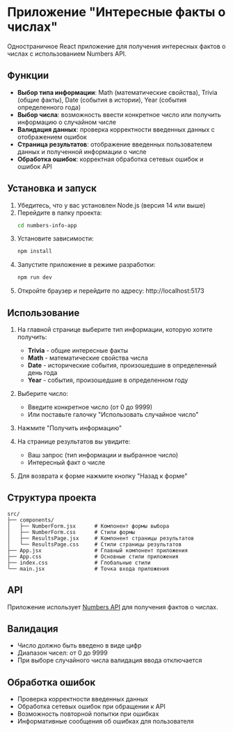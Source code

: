 # Приложение "Интересные факты о числах"

Одностраничное React приложение для получения интересных фактов о числах с использованием Numbers API.

## Функции

- **Выбор типа информации**: Math (математические свойства), Trivia (общие факты), Date (события в истории), Year (события определенного года)
- **Выбор числа**: возможность ввести конкретное число или получить информацию о случайном числе
- **Валидация данных**: проверка корректности введенных данных с отображением ошибок
- **Страница результатов**: отображение введенных пользователем данных и полученной информации о числе
- **Обработка ошибок**: корректная обработка сетевых ошибок и ошибок API

## Установка и запуск

1. Убедитесь, что у вас установлен Node.js (версия 14 или выше)
2. Перейдите в папку проекта:
   ```bash
   cd numbers-info-app
   ```
3. Установите зависимости:
   ```bash
   npm install
   ```
4. Запустите приложение в режиме разработки:
   ```bash
   npm run dev
   ```
5. Откройте браузер и перейдите по адресу: http://localhost:5173

## Использование

1. На главной странице выберите тип информации, которую хотите получить:
   - **Trivia** - общие интересные факты
   - **Math** - математические свойства числа
   - **Date** - исторические события, произошедшие в определенный день года
   - **Year** - события, произошедшие в определенном году

2. Выберите число:
   - Введите конкретное число (от 0 до 9999)
   - Или поставьте галочку "Использовать случайное число"

3. Нажмите "Получить информацию"

4. На странице результатов вы увидите:
   - Ваш запрос (тип информации и выбранное число)
   - Интересный факт о числе

5. Для возврата к форме нажмите кнопку "Назад к форме"

## Структура проекта

```
src/
├── components/
│   ├── NumberForm.jsx      # Компонент формы выбора
│   ├── NumberForm.css      # Стили формы
│   ├── ResultsPage.jsx     # Компонент страницы результатов
│   └── ResultsPage.css     # Стили страницы результатов
├── App.jsx                 # Главный компонент приложения
├── App.css                 # Основные стили приложения
├── index.css               # Глобальные стили
└── main.jsx                # Точка входа приложения
```

## API

Приложение использует [Numbers API](http://numbersapi.com/) для получения фактов о числах.

## Валидация

- Число должно быть введено в виде цифр
- Диапазон чисел: от 0 до 9999  
- При выборе случайного числа валидация ввода отключается

## Обработка ошибок

- Проверка корректности введенных данных
- Обработка сетевых ошибок при обращении к API
- Возможность повторной попытки при ошибках
- Информативные сообщения об ошибках для пользователя
